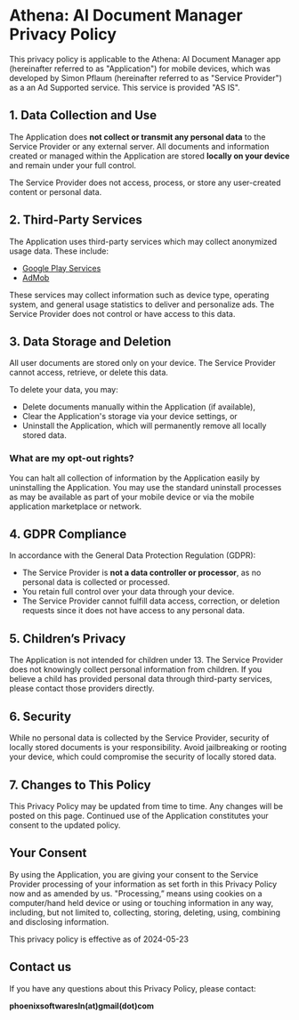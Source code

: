 # Athena: AI Document Manager Privacy Policy
This privacy policy is applicable to the Athena: AI Document Manager app (hereinafter referred to as "Application") for mobile devices, which was developed by Simon Pflaum (hereinafter referred to as "Service Provider") as a an Ad Supported service. This service is provided "AS IS".
## 1. Data Collection and Use

The Application does **not collect or transmit any personal data** to the Service Provider or any external server. All documents and information created or managed within the Application are stored **locally on your device** and remain under your full control.

The Service Provider does not access, process, or store any user-created content or personal data.



## 2. Third-Party Services

The Application uses third-party services which may collect anonymized usage data. These include:

- [Google Play Services](https://policies.google.com/privacy)
- [AdMob](https://support.google.com/admob/answer/6128543?hl=en)

These services may collect information such as device type, operating system, and general usage statistics to deliver and personalize ads. The Service Provider does not control or have access to this data.



## 3. Data Storage and Deletion

All user documents are stored only on your device. The Service Provider cannot access, retrieve, or delete this data.

To delete your data, you may:
- Delete documents manually within the Application (if available),
- Clear the Application's storage via your device settings, or
- Uninstall the Application, which will permanently remove all locally stored data.



### What are my opt-out rights?

You can halt all collection of information by the Application easily by uninstalling the Application. You may use the standard uninstall processes as may be available as part of your mobile device or via the mobile application marketplace or network.

## 4. GDPR Compliance

In accordance with the General Data Protection Regulation (GDPR):

- The Service Provider is **not a data controller or processor**, as no personal data is collected or processed.
- You retain full control over your data through your device.
- The Service Provider cannot fulfill data access, correction, or deletion requests since it does not have access to any personal data.



## 5. Children’s Privacy

The Application is not intended for children under 13. The Service Provider does not knowingly collect personal information from children. If you believe a child has provided personal data through third-party services, please contact those providers directly.



## 6. Security

While no personal data is collected by the Service Provider, security of locally stored documents is your responsibility. Avoid jailbreaking or rooting your device, which could compromise the security of locally stored data.



## 7. Changes to This Policy

This Privacy Policy may be updated from time to time. Any changes will be posted on this page. Continued use of the Application constitutes your consent to the updated policy.



## Your Consent
By using the Application, you are giving your consent to the Service Provider processing of your information as set forth in this Privacy Policy now and as amended by us. "Processing,” means using cookies on a computer/hand held device or using or touching information in any way, including, but not limited to, collecting, storing, deleting, using, combining and disclosing information.

This privacy policy is effective as of 2024-05-23

## Contact us
If you have any questions about this Privacy Policy, please contact:

**phoenixsoftwaresln(at)gmail(dot)com**

